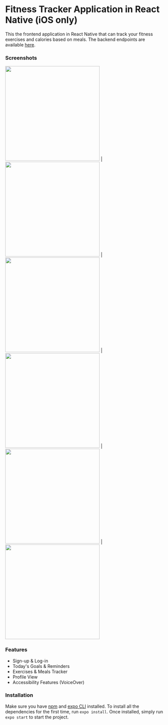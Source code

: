 # Fitness Tracker Application in React Native (iOS only)
This the frontend application in React Native that can track your fitness exercises and calories based on meals. The backend endpoints are available [here](/ReactNative.postman_collection.json).

### Screenshots
<img src="screenshots/login.PNG" width="300"> | <img src="screenshots/add_exercise.PNG" width="300"> | <img src="screenshots/exercises.PNG" width="300"> | <img src="screenshots/today.PNG" width="300"> | <img src="screenshots/meals.PNG" width="300"> | <img src="screenshots/profile.PNG" width="300">

### Features
- Sign-up & Log-in
- Today's Goals & Reminders
- Exercises & Meals Tracker
- Profile View
- Accessibility Features (VoiceOver)

### Installation
Make sure you have [npm](https://docs.npmjs.com/) and [expo CLI](https://docs.expo.io/workflow/expo-cli/) installed. To install all the dependencies for the first time, run `expo install`. Once installed, simply run `expo start` to start the project.
